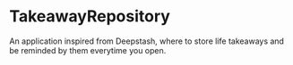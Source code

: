 # TakeawayRepository
 An application inspired from Deepstash, where to store life takeaways and be reminded by them everytime you open.
